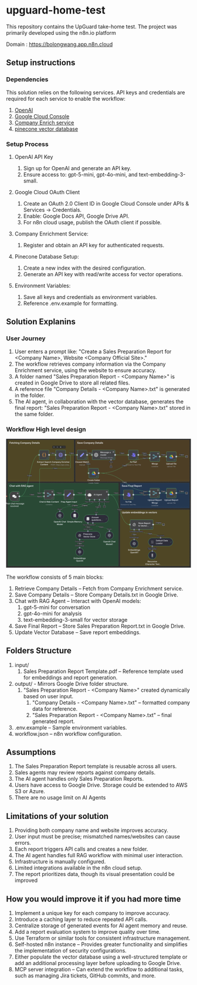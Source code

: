 # upguard-home-test

This repository contains the UpGuard take-home test.
The project was primarily developed using the n8n.io platform

Domain : https://bolongwang.app.n8n.cloud

## Setup instructions

### Dependencies

This solution relies on the following services.
API keys and credentials are required for each service to enable the workflow:

1. [OpenAI](https://platform.openai.com/)
2. [Google Cloud Console](https://console.cloud.google.com/welcome?hl=en&inv=1&invt=Ab5_TA&project=n8n-playground-469414)
3. [Company Enrich service](https://app.companyenrich.com/)
4. [pinecone vector database](https://app.pinecone.io/)

### Setup Process

1. OpenAI API Key
   1. Sign up for OpenAI and generate an API key.
   2. Ensure access to: gpt-5-mini, gpt-4o-mini, and text-embedding-3-small.

2. Google Cloud OAuth Client
   1. Create an OAuth 2.0 Client ID in Google Cloud Console under APIs & Services → Credentials.
   2. Enable: Google Docs API, Google Drive API.
   3. For n8n cloud usage, publish the OAuth client if possible.

3. Company Enrichment Service:
   1. Register and obtain an API key for authenticated requests.

4. Pinecone Database Setup:
   1. Create a new index with the desired configuration.
   2. Generate an API key with read/write access for vector operations.

5. Environment Variables:
   1. Save all keys and credentials as environment variables.
   2. Reference .env.example for formatting.

## Solution Explanins

### User Journey

1. User enters a prompt like:
   "Create a Sales Preparation Report for \<Company Name\>, Website \<Company Official Site\>."
2. The workflow retrieves company information via the Company Enrichment service, using the website to ensure accuracy.
3. A folder named "Sales Preparation Report - \<Company Name\>" is created in Google Drive to store all related files.
4. A reference file "Company Details - \<Company Name\>.txt" is generated in the folder.
5. The AI agent, in collaboration with the vector database, generates the final report:
   "Sales Preparation Report - \<Company Name\>.txt" stored in the same folder.

### Workflow High level design

![upguard-workflow](./upguard-workflow.png "Sales Preparation Report")

The workflow consists of 5 main blocks:

1. Retrieve Company Details – Fetch from Company Enrichment service.
2. Save Company Details – Store Company Details.txt in Google Drive.
3. Chat with RAG Agent – Interact with OpenAI models:
   1. gpt-5-mini for conversation
   2. gpt-4o-mini for analysis
   3. text-embedding-3-small for vector storage
4. Save Final Report – Store Sales Preparation Report.txt in Google Drive.
5. Update Vector Database – Save report embeddings.

## Folders Structure

1. input/
   1. Sales Preparation Report Template.pdf – Reference template used for embeddings and report generation.
2. output/ - Mirrors Google Drive folder structure.
   1. "Sales Preparation Report - \<Company Name\>" created dynamically based on user input.
      1. "Company Details - \<Company Name\>.txt" – formatted company data for reference.
      2. "Sales Preparation Report - \<Company Name\>.txt" – final generated report.
3. .env.example – Sample environment variables.
4. workflow.json – n8n workflow configuration.

## Assumptions

1. The Sales Preparation Report template is reusable across all users.
2. Sales agents may review reports against company details.
3. The AI agent handles only Sales Preparation Reports.
4. Users have access to Google Drive. Storage could be extended to AWS S3 or Azure.
5. There are no usage limit on AI Agents

## Limitations of your solution

1. Providing both company name and website improves accuracy.
2. User input must be precise; mismatched names/websites can cause errors.
3. Each report triggers API calls and creates a new folder.
4. The AI agent handles full RAG workflow with minimal user interaction.
5. Infrastructure is manually configured.
6. Limited integrations available in the n8n cloud setup.
7. The report prioritizes data, though its visual presentation could be improved

## How you would improve it if you had more time

1. Implement a unique key for each company to improve accuracy.
2. Introduce a caching layer to reduce repeated API calls.
3. Centralize storage of generated events for AI agent memory and reuse.
4. Add a report evaluation system to improve quality over time.
5. Use Terraform or similar tools for consistent infrastructure management.
6. Self-hosted n8n instance – Provides greater functionality and simplifies the implementation of security configurations.
7. Either populate the vector database using a well-structured template or add an additional processing layer before uploading to Google Drive.
8. MCP server integration – Can extend the workflow to additional tasks, such as managing Jira tickets, GitHub commits, and more.
